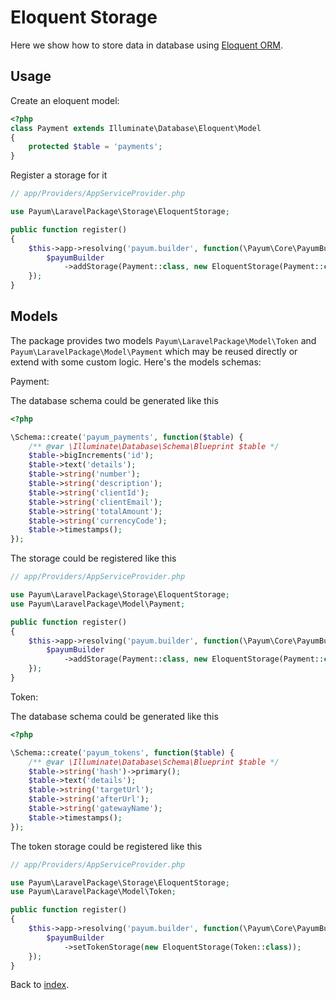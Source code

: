 # Eloquent Storage

Here we show how to store data in database using [Eloquent ORM](https://laravel.com/docs/eloquent).

## Usage

Create an eloquent model:

```php
<?php
class Payment extends Illuminate\Database\Eloquent\Model
{
    protected $table = 'payments';
}
```

Register a storage for it 

```php
// app/Providers/AppServiceProvider.php

use Payum\LaravelPackage\Storage\EloquentStorage;

public function register()
{
    $this->app->resolving('payum.builder', function(\Payum\Core\PayumBuilder $payumBuilder) {
        $payumBuilder
            ->addStorage(Payment::class, new EloquentStorage(Payment::class));
    });
}
```

## Models 

The package provides two models `Payum\LaravelPackage\Model\Token` and `Payum\LaravelPackage\Model\Payment` which may be reused directly or extend with some custom logic.
Here's the models schemas:

Payment:

The database schema could be generated like this

```php
<?php

\Schema::create('payum_payments', function($table) {
    /** @var \Illuminate\Database\Schema\Blueprint $table */
    $table->bigIncrements('id');
    $table->text('details');
    $table->string('number');
    $table->string('description');
    $table->string('clientId');
    $table->string('clientEmail');
    $table->string('totalAmount');
    $table->string('currencyCode');
    $table->timestamps();
});
```

The storage could be registered like this

```php
// app/Providers/AppServiceProvider.php

use Payum\LaravelPackage\Storage\EloquentStorage;
use Payum\LaravelPackage\Model\Payment;

public function register()
{
    $this->app->resolving('payum.builder', function(\Payum\Core\PayumBuilder $payumBuilder) {
        $payumBuilder
            ->addStorage(Payment::class, new EloquentStorage(Payment::class));
    });
}
```


Token:

The database schema could be generated like this

```php
<?php

\Schema::create('payum_tokens', function($table) {
    /** @var \Illuminate\Database\Schema\Blueprint $table */
    $table->string('hash')->primary();
    $table->text('details');
    $table->string('targetUrl');
    $table->string('afterUrl');
    $table->string('gatewayName');
    $table->timestamps();
});
```

The token storage could be registered like this

```php
// app/Providers/AppServiceProvider.php

use Payum\LaravelPackage\Storage\EloquentStorage;
use Payum\LaravelPackage\Model\Token;

public function register()
{
    $this->app->resolving('payum.builder', function(\Payum\Core\PayumBuilder $payumBuilder) {
        $payumBuilder
            ->setTokenStorage(new EloquentStorage(Token::class));
    });
}
```

Back to [index](index.md).
